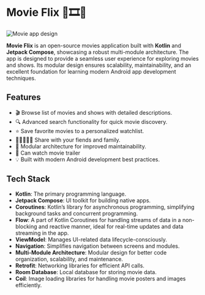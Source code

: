 # **Movie Flix** 🍿🎞️🥤

![Movie app design](https://github.com/user-attachments/assets/fbb1d8dd-1e2b-4fea-86ca-c76ef1508978)


**Movie Flix** is an open-source movies application built with **Kotlin** and **Jetpack Compose**, showcasing a robust multi-module architecture. The app is designed to provide a seamless user experience for exploring movies and shows. Its modular design ensures scalability, maintainability, and an excellent foundation for learning modern Android app development techniques.

## Features

- 🎬 Browse list of movies and shows with detailed descriptions.
- 🔍 Advanced search functionality for quick movie discovery.
- ⭐ Save favorite movies to a personalized watchlist.
- 🤝👯‍♂️👯‍♀️  Share with your fiends and family.
- 📂 Modular architecture for improved maintainability.
- 🎥 Can watch movie trailer 
- 💡 Built with modern Android development best practices.

## Tech Stack

- **Kotlin**: The primary programming language.
- **Jetpack Compose**: UI toolkit for building native apps.
- **Coroutines**: Kotlin’s library for asynchronous programming, simplifying background tasks and concurrent programming.
- **Flow**: A part of Kotlin Coroutines for handling streams of data in a non-blocking and reactive manner, ideal for real-time updates and data streaming in the app. 
- **ViewModel**: Manages UI-related data lifecycle-consciously.
- **Navigation**: Simplifies navigation between screens and modules.
- **Multi-Module Architecture**: Modular design for better code organization, scalability, and maintenance.
- **Retrofit**: Networking libraries for efficient API calls.
- **Room Database**: Local database for storing movie data.
- **Coil**: Image loading libraries for handling movie posters and images efficiently.
